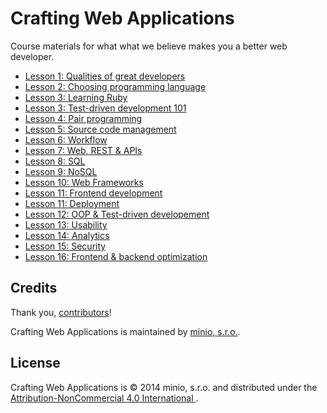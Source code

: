 Crafting Web Applications
=========================

Course materials for what what we believe makes you a better web developer.

* [Lesson 1: Qualities of great developers](/intro)
* [Lesson 2: Choosing programming language](/choosing-language)
* [Lesson 3: Learning Ruby](/ruby)
* [Lesson 3: Test-driven development 101](/tdd)
* [Lesson 4: Pair programming](/pair-programming)
* [Lesson 5: Source code management](/scm)
* [Lesson 6: Workflow](/workflow)
* [Lesson 7: Web, REST & APIs](/web-rest-apis)
* [Lesson 8: SQL](/sql)
* [Lesson 9: NoSQL](/nosql)
* [Lesson 10: Web Frameworks](/web-frameworks)
* [Lesson 11: Frontend development](/frontend-development)
* [Lesson 11: Deployment](/deployment)
* [Lesson 12: OOP & Test-driven developement](/oop-tdd)
* [Lesson 13: Usability](/usability)
* [Lesson 14: Analytics](/analytics)
* [Lesson 15: Security](/security)
* [Lesson 16: Frontend & backend optimization](/security)


Credits
-------
Thank you, [contributors](https://github.com/minio-sk/crafting-web-applications/graphs/contributors)!

Crafting Web Applications is maintained by [minio, s.r.o.](http://minio.sk/).


License
-------

Crafting Web Applications is © 2014 minio, s.r.o. and distributed under the [Attribution-NonCommercial 4.0 International ](http://creativecommons.org/licenses/by-nc/4.0/).
